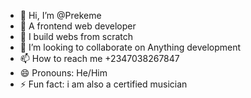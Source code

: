 - 👋 Hi, I’m @Prekeme
- 👀 A frontend web developer 
- 🌱 I build webs from scratch 
- 💞️ I’m looking to collaborate on Anything development 
- 📫 How to reach me +2347038267847
- 😄 Pronouns: He/Him
- ⚡ Fun fact: i am also a certified musician 

<!---
Prekeme/Prekeme is a ✨ special ✨ repository because its `README.md` (this file) appears on your GitHub profile.
You can click the Preview link to take a look at your changes.
--->
